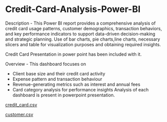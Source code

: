 # Credit-Card-Analysis-Power-BI
Description - 
This Power BI report provides a comprehensive analysis of credit card usage patterns, customer demographics, transaction behaviors, and key performance indicators to support data-driven decision-making and strategic planning.
Use of bar charts, pie charts,line charts, necessary slicers and table for visualization purposes and obtaining required insights.

Credit Card Presentation in power point has been included with it.

Overview -
This dashboard focuses on 
- Client base size and their credit card activity
- Expense pattern and transaction behaviour
- Revenue-generating metrics such as interest and annual fees
- Card category analysis for performance insights
Analysis of each dashboard is present in powerpoint presentation.

[credit_card.csv](https://github.com/user-attachments/files/20159621/credit_card.csv)

[customer.csv](https://github.com/user-attachments/files/20159627/customer.csv)
